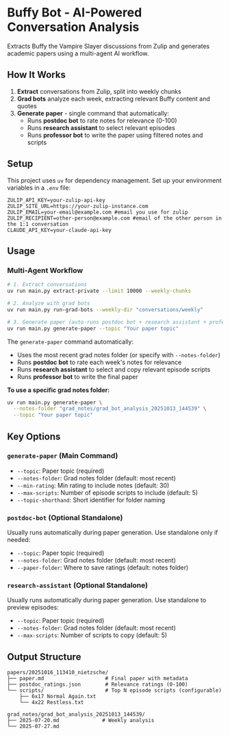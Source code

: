 # Buffy Bot - AI-Powered Conversation Analysis

Extracts Buffy the Vampire Slayer discussions from Zulip and generates academic papers using a multi-agent AI workflow.

## How It Works

1. **Extract** conversations from Zulip, split into weekly chunks
2. **Grad bots** analyze each week, extracting relevant Buffy content and quotes
3. **Generate paper** - single command that automatically:
   - Runs **postdoc bot** to rate notes for relevance (0-100)
   - Runs **research assistant** to select relevant episodes
   - Runs **professor bot** to write the paper using filtered notes and scripts

## Setup

This project uses `uv` for dependency management. Set up your environment variables in a `.env` file:

```
ZULIP_API_KEY=your-zulip-api-key
ZULIP_SITE_URL=https://your-zulip-instance.com
ZULIP_EMAIL=your-email@example.com #email you use for zulip
ZULIP_RECIPIENT=other-person@example.com #email of the other person in the 1:1 conversation
CLAUDE_API_KEY=your-claude-api-key
```

## Usage

### Multi-Agent Workflow

```bash
# 1. Extract conversations
uv run main.py extract-private --limit 10000 --weekly-chunks

# 2. Analyze with grad bots
uv run main.py run-grad-bots --weekly-dir "conversations/weekly"

# 3. Generate paper (auto-runs postdoc bot + research assistant + professor bot)
uv run main.py generate-paper --topic "Your paper topic"
```

The `generate-paper` command automatically:
- Uses the most recent grad notes folder (or specify with `--notes-folder`)
- Runs **postdoc bot** to rate each week's notes for relevance
- Runs **research assistant** to select and copy relevant episode scripts
- Runs **professor bot** to write the final paper

**To use a specific grad notes folder:**
```bash
uv run main.py generate-paper \
  --notes-folder "grad_notes/grad_bot_analysis_20251013_144539" \
  --topic "Your paper topic"
```

## Key Options

### `generate-paper` (Main Command)
- `--topic`: Paper topic (required)
- `--notes-folder`: Grad notes folder (default: most recent)
- `--min-rating`: Min rating to include notes (default: 30)
- `--max-scripts`: Number of episode scripts to include (default: 5)
- `--topic-shorthand`: Short identifier for folder naming

### `postdoc-bot` (Optional Standalone)
Usually runs automatically during paper generation. Use standalone only if needed:
- `--topic`: Paper topic (required)
- `--notes-folder`: Grad notes folder (default: most recent)
- `--paper-folder`: Where to save ratings (default: notes folder)

### `research-assistant` (Optional Standalone)
Usually runs automatically during paper generation. Use standalone to preview episodes:
- `--topic`: Paper topic (required)
- `--notes-folder`: Grad notes folder (default: most recent)
- `--max-scripts`: Number of scripts to copy (default: 5)

## Output Structure

```
papers/20251016_113410_nietzsche/
├── paper.md                    # Final paper with metadata
├── postdoc_ratings.json        # Relevance ratings (0-100)
└── scripts/                    # Top N episode scripts (configurable)
    ├── 6x17 Normal Again.txt
    └── 4x22 Restless.txt

grad_notes/grad_bot_analysis_20251013_144539/
├── 2025-07-20.md              # Weekly analysis
└── 2025-07-27.md
```